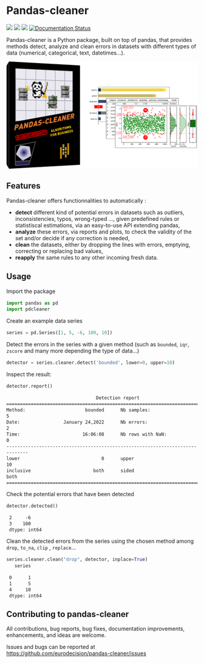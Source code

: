 # Pandas-cleaner

<img src=https://img.shields.io/pypi/v/pandas-cleaner.svg target=https://pypi.python.org/pypi/pandas-cleaner> <img src=https://img.shields.io/pypi/l/pandas-cleaner.svg target=https://pypi.python.org/pypi/pandas-cleaner> <img src="https://img.shields.io/endpoint?url=https://gist.githubusercontent.com/ed-ialifinaritra/74e11571ef9b1a732e44fe9fbbdc7f0b/raw/pdcleaner_coverage.json"> [![Documentation Status](https://readthedocs.org/projects/pandas-cleaner/badge/?version=latest)](https://pandas-cleaner.readthedocs.io/en/latest/?badge=latest)


Pandas-cleaner is a Python package, built on top of pandas, that provides methods detect, analyze and clean errors in datasets with different types of data (numerical, categorical, text, datetimes...).

![](https://raw.githubusercontent.com/eurodecision/pandas-cleaner/master/docs/source/pandas-cleaner.png)

## Features

Pandas-cleaner offers functionnalities to automatically :

+ **detect** different kind of potential errors in datasets such as outliers, inconsistencies, typos, wrong-typed ..., given predefined rules or statistiscal estimations,  via an easy-to-use API extending pandas,
+ **analyze** these errors, via reports and plots, to check the validity of the set and/or decide if any correction is needed,
+ **clean** the datasets, either by dropping the lines with errors, emptying, correcting or replacing bad values,
+ **reapply** the same rules to any other incoming fresh data.

## Usage

Import the package

```python
import pandas as pd
import pdcleaner
```

Create an example data series

```python
series = pd.Series([1, 5, -6, 100, 10])
```

Detect the errors in the series with a given method (such as `bounded`, `iqr`, `zscore` and many more depending the type of data...)

```python
detector = series.cleaner.detect('bounded', lower=0, upper=10)
```

Inspect the result:

```python
detector.report()
```
```none
                                 Detection report                               
==============================================================================
Method:                      bounded      Nb samples:                        5
Date:                January 24,2022      Nb errors:                         2
Time:                       16:06:08      Nb rows with NaN:                  0
------------------------------------------------------------------------------
lower                              0      upper                             10
inclusive                       both      sided                           both
==============================================================================
```

Check the potential errors that have been detected

```python
detector.detected()
```
```
 2     -6
 3    100
 dtype: int64
```

Clean the detected errors from the series using the chosen method among `drop`, `to_na`, `clip`
, `replace`...

```python
series.cleaner.clean("drop", detector, inplace=True)
   series
```
```
 0      1
 1      5
 4     10
 dtype: int64
```

## Contributing to pandas-cleaner

All contributions, bug reports, bug fixes, documentation improvements, enhancements, and ideas are welcome.

Issues and bugs can be reported at https://github.com/eurodecision/pandas-cleaner/issues
